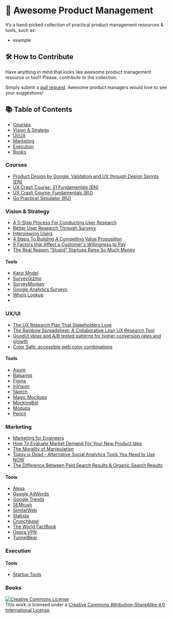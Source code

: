 # 💎 Awesome Product Management
It’s a hand-picked collection of practical product management resources & tools, such as: 
* example

## 🛠 How to Contribute
Have anything in mind that looks like awesome product management resource or tool? Please, contribute to the collection.

Simply submit a [pull request](https://github.com/AI-Sheva/awesome-product-management/pulls). Awesome product managers would love to see your suggestions!

## 📚 Table of Contents
* [Courses](https://github.com/AI-Sheva/awesome-product-management/blob/master/README.md#courses)
* [Vision & Strategy](https://github.com/AI-Sheva/awesome-product-management/blob/master/README.md#vision-&-strategy)
* [UI/UX](https://github.com/AI-Sheva/awesome-product-management/blob/master/README.md#ui/ux)
* [Marketing](https://github.com/AI-Sheva/awesome-product-management/blob/master/README.md#marketing)
* [Execution](https://github.com/AI-Sheva/awesome-product-management/blob/master/README.md#execution)
* [Books](https://github.com/AI-Sheva/awesome-product-management/blob/master/README.md#books)

### Courses
* [Product Design by Google: Validation and UX through Design Sprints (EN)](https://www.udacity.com/course/product-design--ud509)
* [UX Crash Course: 31 Fundamentals (EN)](http://thehipperelement.com/post/75476711614/ux-crash-course-31-fundamentals)
* [UX Crash Course: Fundamentals (RU)](https://medium.com/ux-crash-course)
* [Go Practice! Simulator (RU)](https://simulator.gopractice.ru/)

### Vision & Strategy 
* [A 5-Step Process For Conducting User Research](https://www.smashingmagazine.com/2013/09/5-step-process-conducting-user-research/)
* [Better User Research Through Surveys](https://uxmastery.com/better-user-research-through-surveys/)
* [Interviewing Users](https://www.nngroup.com/articles/interviewing-users/)
* [4 Steps To Building A Compelling Value Proposition](https://www.forbes.com/sites/michaelskok/2013/06/14/4-steps-to-building-a-compelling-value-proposition/)
* [9 Factors that Affect a Customer's Willingness to Pay](https://blog.blackcurve.com/9-factors-that-affect-a-customers-willingness-to-pay)
* [The Real Reason “Stupid” Startups Raise So Much Money](https://www.nirandfar.com/2014/12/stupid-startups.html)

#### Tools
* [Kano Model](https://www.kanomodel.com/)
* [SurveyGizmo](https://www.surveygizmo.com/)
* [SurveyMonkey](https://www.surveymonkey.com/)
* [Google Analytics Surveys](https://www.google.com/analytics/surveys/#)
* [Whois Lookup](https://www.whois.net/)
* []()

### UX/UI
* [The UX Research Plan That Stakeholders Love](https://www.smashingmagazine.com/2012/01/ux-research-plan-stakeholders-love/)
* [The Rainbow Spreadsheet: A Collaborative Lean UX Research Tool](https://www.smashingmagazine.com/2013/04/rainbow-spreadsheet-collaborative-ux-research-tool/)
* [GoodUI ideas and A/B tested patterns for higher conversion rates and growth](https://goodui.org/)
* [Color Safe: accessible web color combinations](http://colorsafe.co/)

#### Tools
* [Axure](https://www.axure.com/)
* [Balsamiq](https://balsamiq.com/)
* [Figma](https://www.figma.com/)
* [InVision](https://www.invisionapp.com/)
* [Sketch](https://www.sketchapp.com/)
* [Magic Mockups](http://magicmockups.com/)
* [MockingBot](https://mockingbot.com/)
* [Moqups](https://moqups.com/)
* [Pencil](https://github.com/evolus/pencil) 

### Marketing
* [Marketing for Engineers](https://github.com/LisaDziuba/Marketing-for-Engineers/blob/master/README.md)
* [How To Evaluate Market Demand For Your New Product Idea](https://www.shopify.com/blog/13444793-how-to-evaluate-market-demand-for-your-new-product-idea)
* [The Morality of Manipulation](https://www.nirandfar.com/2012/07/the-art-of-manipulation.html)
* [Topsy is Dead - Alternative Social Analytics Tools You Need to Use NOW](https://www.semrush.com/blog/topsy-is-dead-alternative-social-analytics-tools-you-need-to-use-now/)
* [The Difference Between Paid Search Results & Organic Search Results](https://web.archive.org/web/20150424032957/http://info.barcelonacreative.com/blog/bid/268929/The-Difference-Between-Paid-Search-Results-Organic-Search-Results)


#### Tools
* [Alexa](https://www.alexa.com/)
* [Google AdWords](https://adwords.google.com/home/)
* [Google Trends](https://trends.google.com/trends/)
* [SEMrush](https://www.semrush.com/)
* [SimilarWeb](https://www.similarweb.com/)
* [Statista](https://www.statista.com/)
* [Crunchbase](https://www.crunchbase.com/)
* [The World FactBook](https://www.cia.gov/library/publications/resources/the-world-factbook/)
* [Opera VPN](https://www.opera.com/uk/computer/features/free-vpn)
* [TunnelBear](https://www.tunnelbear.com/)

### Execution   

#### Tools
* [Startup Tools](https://steveblank.com/tools-and-blogs-for-entrepreneurs/)

### Books



<a rel="license" href="http://creativecommons.org/licenses/by-sa/4.0/"><img alt="Creative Commons License" style="border-width:0" src="https://i.creativecommons.org/l/by-sa/4.0/88x31.png" /></a><br />This work is licensed under a <a rel="license" href="http://creativecommons.org/licenses/by-sa/4.0/">Creative Commons Attribution-ShareAlike 4.0 International License</a>
